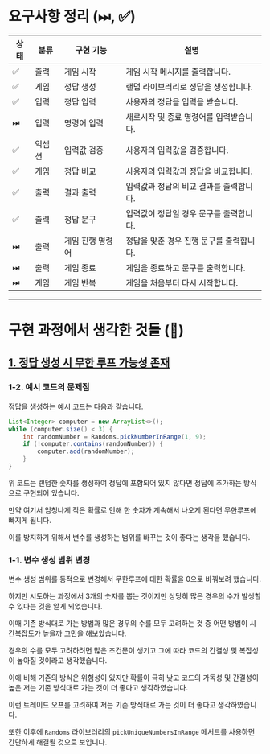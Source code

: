 # 요구사항 정리 (⏭, ✅)

| 상태 | 분류  | 구현 기능     | 설명                      |
|--|-----|-----------|-------------------------|
| ✅ | 출력  | 게임 시작     | 게임 시작 메시지를 출력합니다.       |
| ✅ | 게임  | 정답 생성     | 랜덤 라이브러리로 정답을 생성합니다.    |
| ✅ | 입력  | 정답 입력     | 사용자의 정답을 입력을 받습니다.      |
| ⏭ | 입력  | 명령어 입력    | 새로시작 및 종료 명령어를 입력받습니다.  |
| ✅ | 익셉션 | 입력값 검증    | 사용자의 입력값을 검증합니다.        |
| ✅ | 게임  | 정답 비교     | 사용자의 입력값과 정답을 비교합니다.    |
| ✅ | 출력  | 결과 출력     | 입력값과 정답의 비교 결과를 출력합니다.  |
| ✅ | 출력  | 정답 문구     | 입력값이 정답일 경우 문구를 출력합니다.  |
| ⏭ | 출력  | 게임 진행 명령어 | 정답을 맞춘 경우 진행 문구를 출력합니다. |
| ⏭ | 출력  | 게임 종료     | 게임을 종료하고 문구를 출력합니다.     |
| ⏭ | 게임  | 게임 반복     | 게임을 처음부터 다시 시작합니다.      |

---
# 구현 과정에서 생각한 것들 (🤔)
## <u>1. 정답 생성 시 무한 루프 가능성 존재</u>
### 1-2. 예시 코드의 문제점
정답을 생성하는 예시 코드는 다음과 같습니다.
```java
List<Integer> computer = new ArrayList<>();
while (computer.size() < 3) {
    int randomNumber = Randoms.pickNumberInRange(1, 9);
    if (!computer.contains(randomNumber)) {
        computer.add(randomNumber);
    }
}
```
위 코드는 랜덤한 숫자를 생성하여 정답에 포함되어 있지 않다면 정답에 추가하는 방식으로 구현되어 있습니다.

만약 여기서 엄청나게 작은 확률로 인해 한 숫자가 계속해서 나오게 된다면 무한루프에 빠지게 됩니다.

이를 방지하기 위해서 변수를 생성하는 범위를 바꾸는 것이 좋다는 생각을 했습니다.

### 1-1. 변수 생성 범위 변경
변수 생성 범위를 동적으로 변경해서 무한루프에 대한 확률을 0으로 바꿔보려 했습니다.

하지만 시도하는 과정에서 3개의 숫자를 뽑는 것이지만 상당히 많은 경우의 수가 발생할 수 있다는 것을 알게 되었습니다.

이때 기존 방식대로 가는 방법과 많은 경우의 수를 모두 고려하는 것 중 어떤 방법이 시간복잡도가 높을까 고민을 해보았습니다.

경우의 수를 모두 고려하려면 많은 조건문이 생기고 그에 따라 코드의 간결성 및 복잡성이 높아질 것이라고 생각했습니다.

이에 비해 기존의 방식은 위험성이 있지만 확률이 극히 낮고 코드의 가독성 및 간결성이 높은 저는 기존 방식대로 가는 것이 더 좋다고 생각하였습니다.

이런 트레이드 오프를 고려하여 저는 기존 방식대로 가는 것이 더 좋다고 생각하였습니다.

또한 이후에 `Randoms` 라이브러리의 `pickUniqueNumbersInRange` 메서드를 사용하면 간단하게 해결될 것으로 보입니다.